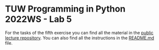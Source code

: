 # TUW Programming in Python 2022WS - Lab 5

For the tasks of the fifth exercise you can find all the material in the [public lecture repository](
https://github.com/adaamko/tuw-python-2022ws-assignment5-starter-code). You can also find all the instructions in the [README.md](https://github.com/adaamko/tuw-python-2022ws-assignment5-starter-code/blob/main/README.md) file.
